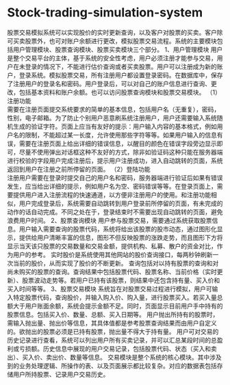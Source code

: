 # Stock-trading-simulation-system

股票交易模拟系统可以实现股价的实时更新查询，以及客户对股票的买卖。客户除可买卖股票外，也可对账户余额进行更改，模拟股票交易流程。系统的主要模块包括用户管理模块、股票查询模块、股票买卖模块三个部分。
1、用户管理模块 
用户是整个交易平台的主体，基于系统的安全性考虑，用户必须注册才能参与交易，用户在未登录的情况下，不能进行估价查询或者买卖股票。用户可以注册成为新的账户，登录系统。模拟股票交易，所有注册用户都设置登录密码。在数据库中，保存了注册用户的登录名和密码。用户登录后，可以对自己的账户信息进行查询、更改，包括基本资料和账户余额。也可以访问股票查询模块和股票交易模块。 
（1）注册功能  
需要在注册页面提交系统要求的简单的基本信息，包括用户名（无重复），密码，性别，电子邮箱。为了防止个别用户恶意刷系统注册用户，用户还需要输入系统随机生成的验证字符。页面上应当有友好的提示：用户输入内容的基本格式，例如用户名的限制，不能超过某一长度，允许使用那些字符等等。如果用户输入的信息有误，需要在注册页面上给出详细的错误信息，以醒目的颜色在错误字段旁边显示即可，尽量不使用弹出对话框这种不友好的方式，除非如验证码这种只能在服务器端进行校验的字段用户完成注册后，提示用户注册成功，进入自动跳转的页面，系统返回到用户在注册之前所停留的页面。
（2）登陆功能  
注册用户需要在登录时提交自己的用户名和密码，服务器端进行验证后如果有错误发生，应当给出详细的提示，例如用户名为空、密码错误等等。在登录页面上，需要提供用户进入注册流程的快速通道，以方便非注册用户的使用。和注册功能相似，用户完成登录后，系统需要自动跳转到用户登录前所停留的页面，有未完成的动作的话自动完成。不同之处在于，登录结束时不需要出现自动跳转的页面，避免浪费用户时间。
2、股票查询模块 
用户参与股票交易，需要通过系统获取股票信息。用户输入需要查询的股票代码，系统将给出该股票的股市动态，通过图形化显示，提供给用户清晰丰富的信息，图形不但反映股票的涨跌走势，而且图形下方将显示当天该只股票的交易数量和交易金额，提供机构、私募、散户的资金对比，作为用户的参考。 
实时股价是系统使用其他网站的股价查询接口，每两秒钟刷新一次当前的股价，从而实现了股价的不断更新。
查询包括对以持有股票的查询和对尚未购买的股票的查询。查询结果中包括股票代码、股票名称、当前价格（实时更新）、股票波动走势等。若用户已持有该股票，则结果中还包含持有量、买入价和买入时间等等。
3、股票交易模块 
系统旨在对股票交易过程进行模拟，用户可输入特定股票代码，查询股价，并输入购入价、购入量，进行股票买入。若买入量总额大于用户账面余额，系统会提示金额不足。同时，页面显示目前用户手中持有的股票信息。包括买入价、数量、总额、买入日期等。 
用户抛出所持有的股票时，需输入抛出量、抛出价等信息，其具体值都是参考股票查询结果而由用户自定义的。欲抛出的股票必须是已持有股票，抛出量不得大于持有量。
用户可对交易的历史记录进行查看，系统可以列出用户所有买卖记录，并可以汇总某段时间的总盈利或亏损额。历史信息中展现的用户交易记录，包括股票代码、状态（买入和卖出）、买入价、卖出价、数量等信息。
交易模块是整个系统的核心模块。其中涉及到的业务处理逻辑、所操作的表、以及页面展示都比较复杂。对应的数据表包括存储用户所持股票、记录用户交易历史。 
